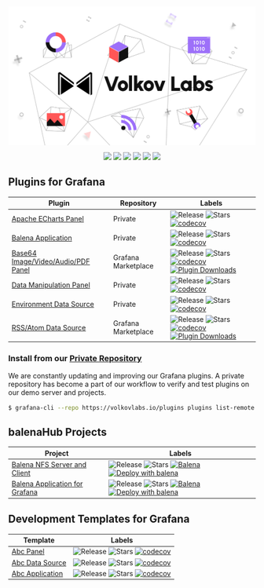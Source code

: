 <div align="center"><img style="display: block;" src="https://github.com/VolkovLabs/.github/raw/main/volkovlabs.png"></div>

<p align="center"><a href="https://volkovlabs.io" target="_blank"><img src="https://img.shields.io/badge/-Web-blueviolet?style=for-the-badge&logo=webpack"></a> <a href="https://volkovlabs.com" target="_blank"><img src="https://img.shields.io/badge/-Blog-orange?style=for-the-badge&logo=medium"></a> <a href="https://www.youtube.com/channel/UCQadniwbukI6ZmTN2oTTb-g" target="_blank"><img src="https://img.shields.io/badge/-Youtube-red?style=for-the-badge&logo=youtube"></a> <a href="https://demo.volkovlabs.io" target="_blank"><img src="https://img.shields.io/badge/-Demo%20Server-gray?style=for-the-badge&logo=codeforces"></a>  <a href="https://www.linkedin.com/company/volkovlabs" target="_blank"><img src="https://img.shields.io/badge/-LinkedIn-blue?style=for-the-badge&logo=linkedin"></a> <a href="https://twitter.com/volkovlabs" target="_blank"><img src="https://img.shields.io/badge/-Twitter-9cf?style=for-the-badge&logo=twitter"></a></p>

## Plugins for Grafana

| Plugin | Repository | Labels |
| ---- | ----- | ---- |
| [Apache ECharts Panel](https://github.com/volkovlabs/volkovlabs-echarts-panel) | Private | ![Release](https://img.shields.io/github/v/release/volkovlabs/volkovlabs-echarts-panel.svg) ![Stars](https://img.shields.io/github/stars/volkovlabs/volkovlabs-echarts-panel.svg?style=social&amp;label=Star&amp;maxAge=3600) [![codecov](https://codecov.io/gh/VolkovLabs/volkovlabs-echarts-panel/branch/main/graph/badge.svg)](https://codecov.io/gh/VolkovLabs/volkovlabs-echarts-panel)
| [Balena Application](https://github.com/volkovlabs/volkovlabs-balena-app) | Private |  ![Release](https://img.shields.io/github/v/release/volkovlabs/volkovlabs-balena-app.svg) ![Stars](https://img.shields.io/github/stars/volkovlabs/volkovlabs-balena-app.svg?style=social&amp;label=Star&amp;maxAge=3600) [![codecov](https://codecov.io/gh/VolkovLabs/volkovlabs-balena-app/branch/main/graph/badge.svg)](https://codecov.io/gh/VolkovLabs/volkovlabs-balena-app)
| [Base64 Image/Video/Audio/PDF Panel](https://github.com/volkovlabs/volkovlabs-image-panel) | Grafana Marketplace | ![Release](https://img.shields.io/github/v/release/volkovlabs/volkovlabs-image-panel.svg) ![Stars](https://img.shields.io/github/stars/volkovlabs/volkovlabs-image-panel.svg?style=social&amp;label=Star&amp;maxAge=3600) [![codecov](https://codecov.io/gh/volkovlabs/volkovlabs-image-panel/branch/main/graph/badge.svg)](https://codecov.io/gh/volkovlabs/volkovlabs-image-panel) [![Plugin Downloads](https://img.shields.io/badge/dynamic/json?color=green&label=downloads&query=%24.downloads&url=https%3A%2F%2Fgrafana.com%2Fapi%2Fplugins%2Fvolkovlabs-image-panel)](https://grafana.com/grafana/plugins/volkovlabs-image-panel)| 
| [Data Manipulation Panel](https://github.com/volkovlabs/volkovlabs-form-panel) | Private | ![Release](https://img.shields.io/github/v/release/volkovlabs/volkovlabs-form-panel.svg) ![Stars](https://img.shields.io/github/stars/volkovlabs/volkovlabs-form-panel.svg?style=social&amp;label=Star&amp;maxAge=3600) [![codecov](https://codecov.io/gh/VolkovLabs/volkovlabs-form-panel/branch/main/graph/badge.svg)](https://codecov.io/gh/VolkovLabs/volkovlabs-form-panel)
|[Environment Data Source](https://github.com/volkovlabs/volkovlabs-env-datasource) | Private | ![Release](https://img.shields.io/github/v/release/volkovlabs/volkovlabs-env-datasource.svg) ![Stars](https://img.shields.io/github/stars/volkovlabs/volkovlabs-env-datasource.svg?style=social&amp;label=Star&amp;maxAge=3600) [![codecov](https://codecov.io/gh/VolkovLabs/volkovlabs-env-datasource/branch/main/graph/badge.svg)](https://codecov.io/gh/VolkovLabs/volkovlabs-env-datasource)
|[RSS/Atom Data Source](https://github.com/volkovlabs/volkovlabs-rss-datasource) | Grafana Marketplace | ![Release](https://img.shields.io/github/v/release/volkovlabs/volkovlabs-rss-datasource.svg) ![Stars](https://img.shields.io/github/stars/volkovlabs/volkovlabs-rss-datasource.svg?style=social&amp;label=Star&amp;maxAge=3600) [![codecov](https://codecov.io/gh/VolkovLabs/volkovlabs-rss-datasource/branch/main/graph/badge.svg)](https://codecov.io/gh/VolkovLabs/volkovlabs-rss-datasource) [![Plugin Downloads](https://img.shields.io/badge/dynamic/json?color=green&label=downloads&query=%24.downloads&url=https%3A%2F%2Fgrafana.com%2Fapi%2Fplugins%2Fvolkovlabs-rss-datasource)](https://grafana.com/grafana/plugins/volkovlabs-rss-datasource)|

### Install from our [Private Repository](https://volkovlabs.io/plugins/)

We are constantly updating and improving our Grafana plugins. A private repository has become a part of our workflow to verify and test plugins on our demo server and projects.

```bash
$ grafana-cli --repo https://volkovlabs.io/plugins plugins list-remote
```

## balenaHub Projects
  
| Project | Labels |
| ---- | ------ |
| [Balena NFS Server and Client](https://github.com/VolkovLabs/balena-nfs) | ![Release](https://img.shields.io/github/v/release/volkovlabs/balena-nfs.svg) ![Stars](https://img.shields.io/github/stars/volkovlabs/balena-nfs.svg?style=social&amp;label=Star&amp;maxAge=3600) [![Balena](https://github.com/volkovlabs/balena-nfs/actions/workflows/balena.yml/badge.svg)](https://github.com/volkovlabs/balena-nfs/actions/workflows/balena.yml) [![Deploy with balena](https://balena.io/deploy.svg)](https://dashboard.balena-cloud.com/deploy?repoUrl=https://github.com/volkovlabs/balena-nfs)
| [Balena Application for Grafana](https://github.com/VolkovLabs/volkovlabs-balena-app) | ![Release](https://img.shields.io/github/v/release/volkovlabs/volkovlabs-balena-app.svg) ![Stars](https://img.shields.io/github/stars/volkovlabs/volkovlabs-balena-app.svg?style=social&amp;label=Star&amp;maxAge=3600) [![Balena](https://github.com/volkovlabs/volkovlabs-balena-app/actions/workflows/balena.yml/badge.svg)](https://github.com/volkovlabs/volkovlabs-balena-app/actions/workflows/balena.yml) [![Deploy with balena](https://balena.io/deploy.svg)](https://dashboard.balena-cloud.com/deploy?repoUrl=https://github.com/volkovlabs/volkovlabs-balena-app)

## Development Templates for Grafana
  
| Template | Labels |
| ---- | ------ |
| [Abc Panel](https://github.com/volkovlabs/volkovlabs-abc-panel) | ![Release](https://img.shields.io/github/v/release/volkovlabs/volkovlabs-abc-panel.svg) ![Stars](https://img.shields.io/github/stars/volkovlabs/volkovlabs-abc-panel.svg?style=social&amp;label=Star&amp;maxAge=3600) [![codecov](https://codecov.io/gh/volkovlabs/volkovlabs-abc-panel/branch/main/graph/badge.svg)](https://codecov.io/gh/volkovlabs/volkovlabs-abc-panel)
|[Abc Data Source](https://github.com/volkovlabs/volkovlabs-abc-datasource) | ![Release](https://img.shields.io/github/v/release/volkovlabs/volkovlabs-abc-datasource.svg) ![Stars](https://img.shields.io/github/stars/volkovlabs/volkovlabs-abc-datasource.svg?style=social&amp;label=Star&amp;maxAge=3600) [![codecov](https://codecov.io/gh/volkovlabs/volkovlabs-abc-datasource/branch/main/graph/badge.svg)](https://codecov.io/gh/volkovlabs/volkovlabs-abc-datasource)
|[Abc Application](https://github.com/volkovlabs/volkovlabs-abc-app) | ![Release](https://img.shields.io/github/v/release/volkovlabs/volkovlabs-abc-app.svg) ![Stars](https://img.shields.io/github/stars/volkovlabs/volkovlabs-abc-app.svg?style=social&amp;label=Star&amp;maxAge=3600) [![codecov](https://codecov.io/gh/volkovlabs/volkovlabs-abc-app/branch/main/graph/badge.svg)](https://codecov.io/gh/volkovlabs/volkovlabs-abc-app)
